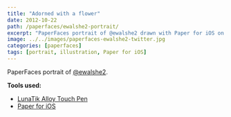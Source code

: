 ```yaml
---
title: "Adorned with a flower"
date: 2012-10-22
path: /paperfaces/ewalshe2-portrait/
excerpt: "PaperFaces portrait of @ewalshe2 drawn with Paper for iOS on an iPad."
image: ../../images/paperfaces-ewalshe2-twitter.jpg
categories: [paperfaces]
tags: [portrait, illustration, Paper for iOS]
---
```


PaperFaces portrait of [@ewalshe2](https://twitter.com/ewalshe2).

**Tools used:**

- [LunaTik Alloy Touch Pen](https://www.amazon.com/gp/product/B00821TR7G/ref=as_li_ss_tl?ie=UTF8&tag=mademist-20&linkCode=as2&camp=1789&creative=390957&creativeASIN=B00821TR7G)
- [Paper for iOS](https://paper.bywetransfer.com/)

